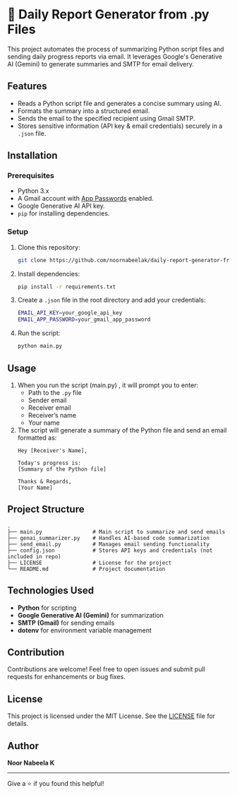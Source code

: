 # 📩 Daily Report Generator from .py Files

This project automates the process of summarizing Python script files and sending daily progress reports via email. It leverages Google's Generative AI (Gemini) to generate summaries and SMTP for email delivery.

## Features

- Reads a Python script file and generates a concise summary using AI.
- Formats the summary into a structured email.
- Sends the email to the specified recipient using Gmail SMTP.
- Stores sensitive information (API key & email credentials) securely in a `.json` file.

## Installation

### Prerequisites

- Python 3.x
- A Gmail account with [App Passwords](https://support.google.com/accounts/answer/185833?hl=en) enabled.
- Google Generative AI API key.
- `pip` for installing dependencies.

### Setup

1. Clone this repository:

   ```bash
   git clone https://github.com/noornabeelak/daily-report-generator-from-.py-files
   ```

2. Install dependencies:

   ```bash
   pip install -r requirements.txt
   ```

3. Create a `.json` file in the root directory and add your credentials:

   ```bash
   EMAIL_API_KEY=your_google_api_key
   EMAIL_APP_PASSWORD=your_gmail_app_password
   ```

4. Run the script:

   ```bash
   python main.py
   ```

## Usage

1. When you run the script (main.py) , it will prompt you to enter:
   - Path to the `.py` file
   - Sender email
   - Receiver email
   - Receiver’s name
   - Your name
2. The script will generate a summary of the Python file and send an email formatted as:
   ```
   Hey [Receiver's Name],

   Today's progress is:
   [Summary of the Python file]

   Thanks & Regards,
   [Your Name]
   ```

## Project Structure
```
.
├── main.py                # Main script to summarize and send emails
├── genai_summarizer.py    # Handles AI-based code summarization
├── send_email.py          # Manages email sending functionality
├── config.json            # Stores API keys and credentials (not included in repo)
├── LICENSE                # License for the project
└── README.md              # Project documentation
```


## Technologies Used

- **Python** for scripting
- **Google Generative AI (Gemini)** for summarization
- **SMTP (Gmail)** for sending emails
- **dotenv** for environment variable management

## Contribution

Contributions are welcome! Feel free to open issues and submit pull requests for enhancements or bug fixes.

## License

This project is licensed under the MIT License. See the [LICENSE](LICENSE) file for details.

## Author

**Noor Nabeela K**

---

Give a ⭐ if you found this helpful!

